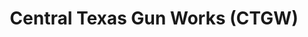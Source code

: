 ---
title: "Central Texas Gun Works (CTGW)"
url: /austin/central-texas-gun-works-ctgw/
shop: weapons
---